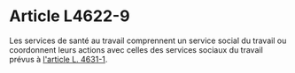 # Article L4622-9

Les services de santé au travail comprennent un service social du travail ou coordonnent leurs actions avec celles des services sociaux du travail prévus à [l'article L. 4631-1][1].

 [1]: /affichCodeArticle.do?cidTexte=LEGITEXT000006072050&idArticle=LEGIARTI000006903372&dateTexte=&categorieLien=cid